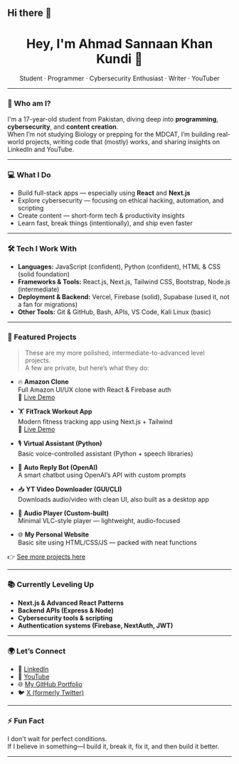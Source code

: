 ## Hi there 👋

<h1 align="center">Hey, I'm Ahmad Sannaan Khan Kundi 👋</h1>
<p align="center">Student · Programmer · Cybersecurity Enthusiast · Writer · YouTuber</p>

---

### 🧠 Who am I?

I'm a 17-year-old student from Pakistan, diving deep into **programming**, **cybersecurity**, and **content creation**.  
When I’m not studying Biology or prepping for the MDCAT, I’m building real-world projects, writing code that (mostly) works, and sharing insights on LinkedIn and YouTube.

---

### 💻 What I Do

- Build full-stack apps — especially using **React** and **Next.js**
- Explore cybersecurity — focusing on ethical hacking, automation, and scripting
- Create content — short-form tech & productivity insights
- Learn fast, break things (intentionally), and ship even faster

---

### 🛠️ Tech I Work With

- **Languages:** JavaScript (confident), Python (confident), HTML & CSS (solid foundation)
- **Frameworks & Tools:** React.js, Next.js, Tailwind CSS, Bootstrap, Node.js (intermediate)
- **Deployment & Backend:** Vercel, Firebase (solid), Supabase (used it, not a fan for migrations)
- **Other Tools:** Git & GitHub, Bash, APIs, VS Code, Kali Linux (basic)

---

### 🚀 Featured Projects

> These are my more polished, intermediate-to-advanced level projects.  
> A few are private, but here’s what they do:

- 🔥 **Amazon Clone**  
  Full Amazon UI/UX clone with React & Firebase auth  
  📍 [Live Demo](https://clone-390c7.web.app/)

- 🏋️ **FitTrack Workout App**  
  Modern fitness tracking app using Next.js + Tailwind  
  📍 [Live Demo](https://fittrack-workout.vercel.app/)

- 🎙️ **Virtual Assistant (Python)**  
  Basic voice-controlled assistant (Python + speech libraries)

- 🤖 **Auto Reply Bot (OpenAI)**  
  A smart chatbot using OpenAI’s API with custom prompts

- 📥 **YT Video Downloader (GUI/CLI)**  
  Downloads audio/video with clean UI, also built as a desktop app

- 🎵 **Audio Player (Custom-built)**  
  Minimal VLC-style player — lightweight, audio-focused

- 🌐 **My Personal Website**  
  Basic site using HTML/CSS/JS — packed with neat functions

👉 [See more projects here](https://github.com/sannaankundi)

---

### 📚 Currently Leveling Up

- **Next.js & Advanced React Patterns**
- **Backend APIs (Express & Node)**
- **Cybersecurity tools & scripting**
- **Authentication systems (Firebase, NextAuth, JWT)**

---

### 🌍 Let’s Connect

- 📌 [LinkedIn](https://www.linkedin.com/in/asannaankhan/)
- 🧠 [YouTube](https://youtube.com/@asannaank)
- 🌐 [My GitHub Portfolio](https://github.com/sannaankundi)
- 🐦 [X (formerly Twitter)](https://x.com/asannaankhan)

---

### ⚡ Fun Fact

I don't wait for perfect conditions.  
If I believe in something—I build it, break it, fix it, and then build it better.

---
